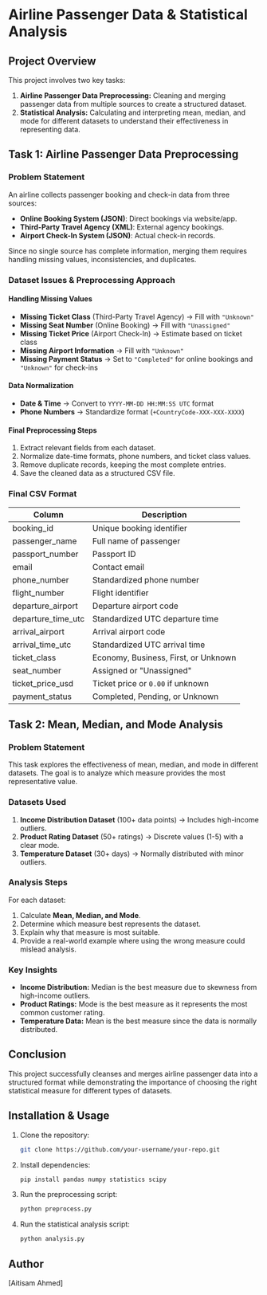 # Airline Passenger Data & Statistical Analysis

## Project Overview
This project involves two key tasks:
1. **Airline Passenger Data Preprocessing:** Cleaning and merging passenger data from multiple sources to create a structured dataset.
2. **Statistical Analysis:** Calculating and interpreting mean, median, and mode for different datasets to understand their effectiveness in representing data.

## Task 1: Airline Passenger Data Preprocessing

### Problem Statement
An airline collects passenger booking and check-in data from three sources:
- **Online Booking System (JSON)**: Direct bookings via website/app.
- **Third-Party Travel Agency (XML)**: External agency bookings.
- **Airport Check-In System (JSON)**: Actual check-in records.

Since no single source has complete information, merging them requires handling missing values, inconsistencies, and duplicates.

### Dataset Issues & Preprocessing Approach

#### **Handling Missing Values**
- **Missing Ticket Class** (Third-Party Travel Agency) → Fill with `"Unknown"`
- **Missing Seat Number** (Online Booking) → Fill with `"Unassigned"`
- **Missing Ticket Price** (Airport Check-In) → Estimate based on ticket class
- **Missing Airport Information** → Fill with `"Unknown"`
- **Missing Payment Status** → Set to `"Completed"` for online bookings and `"Unknown"` for check-ins

#### **Data Normalization**
- **Date & Time** → Convert to `YYYY-MM-DD HH:MM:SS UTC` format
- **Phone Numbers** → Standardize format (`+CountryCode-XXX-XXX-XXXX`)

#### **Final Preprocessing Steps**
1. Extract relevant fields from each dataset.
2. Normalize date-time formats, phone numbers, and ticket class values.
3. Remove duplicate records, keeping the most complete entries.
4. Save the cleaned data as a structured CSV file.

### **Final CSV Format**
| Column | Description |
|--------|-------------|
| booking_id | Unique booking identifier |
| passenger_name | Full name of passenger |
| passport_number | Passport ID |
| email | Contact email |
| phone_number | Standardized phone number |
| flight_number | Flight identifier |
| departure_airport | Departure airport code |
| departure_time_utc | Standardized UTC departure time |
| arrival_airport | Arrival airport code |
| arrival_time_utc | Standardized UTC arrival time |
| ticket_class | Economy, Business, First, or Unknown |
| seat_number | Assigned or "Unassigned" |
| ticket_price_usd | Ticket price or `0.00` if unknown |
| payment_status | Completed, Pending, or Unknown |

## Task 2: Mean, Median, and Mode Analysis

### **Problem Statement**
This task explores the effectiveness of mean, median, and mode in different datasets. The goal is to analyze which measure provides the most representative value.

### **Datasets Used**
1. **Income Distribution Dataset** (100+ data points) → Includes high-income outliers.
2. **Product Rating Dataset** (50+ ratings) → Discrete values (1-5) with a clear mode.
3. **Temperature Dataset** (30+ days) → Normally distributed with minor outliers.

### **Analysis Steps**
For each dataset:
1. Calculate **Mean, Median, and Mode**.
2. Determine which measure best represents the dataset.
3. Explain why that measure is most suitable.
4. Provide a real-world example where using the wrong measure could mislead analysis.

### **Key Insights**
- **Income Distribution:** Median is the best measure due to skewness from high-income outliers.
- **Product Ratings:** Mode is the best measure as it represents the most common customer rating.
- **Temperature Data:** Mean is the best measure since the data is normally distributed.

## Conclusion
This project successfully cleanses and merges airline passenger data into a structured format while demonstrating the importance of choosing the right statistical measure for different types of datasets.

## Installation & Usage
1. Clone the repository:
   ```bash
   git clone https://github.com/your-username/your-repo.git
   ```
2. Install dependencies:
   ```bash
   pip install pandas numpy statistics scipy
   ```
3. Run the preprocessing script:
   ```bash
   python preprocess.py
   ```
4. Run the statistical analysis script:
   ```bash
   python analysis.py
   ```

## Author
[Aitisam Ahmed]

